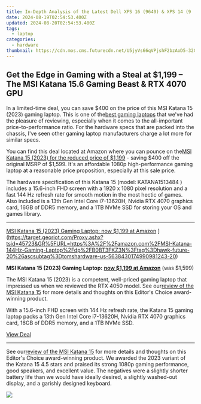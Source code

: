 ```yaml
---
title: In-Depth Analysis of the Latest Dell XPS 16 (9640) & XPS 14 (9
date: 2024-08-19T02:54:53.400Z
updated: 2024-08-20T02:54:53.400Z
tags:
  - laptop
categories:
  - hardware
thumbnail: https://cdn.mos.cms.futurecdn.net/U5jyVs66qVPjshF2bzAoD5-320-80.jpg
---
```


## Get the Edge in Gaming with a Steal at $1,199 – The MSI Katana 15.6 Gaming Beast & RTX 4070 GPU

In a limited-time deal, you can save $400 on the price of this MSI Katana 15 (2023) gaming laptop. This is one of the[best gaming laptops](https://tools.techidaily.com) that we've had the pleasure of reviewing, especially when it comes to the all-important price-to-performance ratio. For the hardware specs that are packed into the chassis, I've seen other gaming laptop manufacturers charge a lot more for similar specs.

 You can find this deal located at Amazon where you can pounce on the[MSI Katana 15 (2023) for the reduced price of $1,199](https://target.georiot.com/Proxy.ashx?tsid=45723&GR%5FURL=https%3A%2F%2Famazon.com%2FMSI-Katana-144Hz-Gaming-Laptop%2Fdp%2FB0BT3FKZ3N%3Ftag%3Dhawk-future-20%26ascsubtag%3Dtomshardware-us-1241287443248150163-20) \- saving $400 off the original MSRP of $1,599\. It's an affordable 1080p high-performance gaming laptop at a reasonable price proposition, especially at this sale price.

 The hardware specification of this Katana 15 (model: KATANA1513484 ) includes a 15.6-inch FHD screen with a 1920 x 1080 pixel resolution and a fast 144 Hz refresh rate for smooth motion in the most hectic of games. Also included is a 13th Gen Intel Core i7-13620H, Nvidia RTX 4070 graphics card, 16GB of DDR5 memory, and a 1TB NVMe SSD for storing your OS and games library.

---

[MSI Katana 15 (2023) Gaming Laptop: now $1,199 at Amazon](https://cdn.mos.cms.futurecdn.net/VSCdxX7EnGJR5mfCWXU6E7-200-100.png "MSI Katana 15 (2023) Gaming Laptop: now $1,199 at Amazon") ](https://target.georiot.com/Proxy.ashx?tsid=45723&GR%5FURL=https%3A%2F%2Famazon.com%2FMSI-Katana-144Hz-Gaming-Laptop%2Fdp%2FB0BT3FKZ3N%3Ftag%3Dhawk-future-20%26ascsubtag%3Dtomshardware-us-5638430174990981243-20)

**MSI Katana 15 (2023) Gaming Laptop:** [**now $1,199 at Amazon**](https://target.georiot.com/Proxy.ashx?tsid=45723&GR%5FURL=https%3A%2F%2Famazon.com%2FMSI-Katana-144Hz-Gaming-Laptop%2Fdp%2FB0BT3FKZ3N%3Ftag%3Dhawk-future-20%26ascsubtag%3Dtomshardware-us-1392010296189666406-20) (was $1,599)  
  
 The MSI Katana 15 (2023) is a competent, well-priced gaming laptop that impressed us when we reviewed the RTX 4050 model. See our[review of the MSI Katana 15](https://tools.techidaily.com) for more details and thoughts on this Editor's Choice award-winning product.

 With a 15.6-inch FHD screen with 144 Hz refresh rate, the Katana 15 gaming laptop packs a 13th Gen Intel Core i7-13620H, Nvidia RTX 4070 graphics card, 16GB of DDR5 memory, and a 1TB NVMe SSD.  
  
[View Deal](https://target.georiot.com/Proxy.ashx?tsid=45723&GR%5FURL=https%3A%2F%2Famazon.com%2FMSI-Katana-144Hz-Gaming-Laptop%2Fdp%2FB0BT3FKZ3N%3Ftag%3Dhawk-future-20%26ascsubtag%3Dtomshardware-us-5638430174990981243-20)

---

 See our[review of the MSI Katana 15](https://tools.techidaily.com) for more details and thoughts on this Editor's Choice award-winning product. We awarded the 2023 variant of the Katana 15 4.5 stars and praised its strong 1080p gaming performance, good speakers, and excellent value. The negatives were a slightly shorter battery life than we would have ideally desired, a slightly washed-out display, and a garishly designed keyboard.

<ins class="adsbygoogle"
     style="display:block"
     data-ad-format="autorelaxed"
     data-ad-client="ca-pub-7571918770474297"
     data-ad-slot="1223367746"></ins>



<ins class="adsbygoogle"
     style="display:block"
     data-ad-client="ca-pub-7571918770474297"
     data-ad-slot="8358498916"
     data-ad-format="auto"
     data-full-width-responsive="true"></ins>



<!-- affiliate ads begin -->
<a href="https://secure.2checkout.com/order/checkout.php?PRODS=4620780&QTY=1&AFFILIATE=108875&CART=1"><img src="https://secure.avangate.com/images/merchant/07dd4d5a72f5740ef0f035f201951476/728__90banner.jpg" border="0"></a>
<!-- affiliate ads end -->